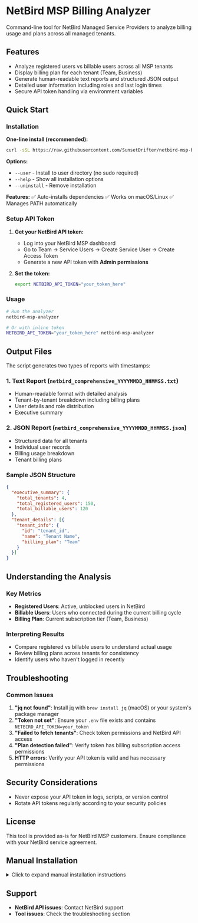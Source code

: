 # NetBird MSP Billing Analyzer

Command-line tool for NetBird Managed Service Providers to analyze billing usage and plans across all managed tenants.

## Features

- Analyze registered users vs billable users across all MSP tenants
- Display billing plan for each tenant (Team, Business)
- Generate human-readable text reports and structured JSON output
- Detailed user information including roles and last login times
- Secure API token handling via environment variables

## Quick Start

### Installation

**One-line install (recommended):**
```bash
curl -sSL https://raw.githubusercontent.com/SunsetDrifter/netbird-msp-billing-analyzer/main/install.sh | bash
```

**Options:**
- `--user` - Install to user directory (no sudo required)
- `--help` - Show all installation options
- `--uninstall` - Remove installation

**Features:** ✅ Auto-installs dependencies ✅ Works on macOS/Linux ✅ Manages PATH automatically

### Setup API Token

1. **Get your NetBird API token:**
   - Log into your NetBird MSP dashboard
   - Go to Team → Service Users → Create Service User → Create Access Token
   - Generate a new API token with **Admin permissions**

2. **Set the token:**
   ```bash
   export NETBIRD_API_TOKEN="your_token_here"
   ```

### Usage

```bash
# Run the analyzer
netbird-msp-analyzer

# Or with inline token
NETBIRD_API_TOKEN="your_token_here" netbird-msp-analyzer
```

## Output Files

The script generates two types of reports with timestamps:

### 1. Text Report (`netbird_comprehensive_YYYYMMDD_HHMMSS.txt`)
- Human-readable format with detailed analysis
- Tenant-by-tenant breakdown including billing plans
- User details and role distribution
- Executive summary

### 2. JSON Report (`netbird_comprehensive_YYYYMMDD_HHMMSS.json`)
- Structured data for all tenants
- Individual user records
- Billing usage breakdown
- Tenant billing plans

### Sample JSON Structure

```json
{
  "executive_summary": {
    "total_tenants": 4,
    "total_registered_users": 150,
    "total_billable_users": 120
  },
  "tenant_details": [{
    "tenant_info": {
      "id": "tenant_id",
      "name": "Tenant Name",
      "billing_plan": "Team"
    }
  }]
}
```

## Understanding the Analysis

### Key Metrics

- **Registered Users**: Active, unblocked users in NetBird
- **Billable Users**: Users who connected during the current billing cycle
- **Billing Plan**: Current subscription tier (Team, Business)

### Interpreting Results

- Compare registered vs billable users to understand actual usage
- Review billing plans across tenants for consistency
- Identify users who haven't logged in recently

## Troubleshooting

### Common Issues

1. **"jq not found"**: Install jq with `brew install jq` (macOS) or your system's package manager
2. **"Token not set"**: Ensure your `.env` file exists and contains `NETBIRD_API_TOKEN=your_token`
3. **"Failed to fetch tenants"**: Check token permissions and NetBird API access
4. **"Plan detection failed"**: Verify token has billing subscription access permissions
5. **HTTP errors**: Verify your API token is valid and has necessary permissions

## Security Considerations

- Never expose your API token in logs, scripts, or version control
- Rotate API tokens regularly according to your security policies

## License

This tool is provided as-is for NetBird MSP customers. Ensure compliance with your NetBird service agreement.

## Manual Installation

<details>
<summary>Click to expand manual installation instructions</summary>

### Prerequisites
- Bash, curl, jq
- NetBird MSP account with API access

### Steps
1. Download: `curl -sSL https://raw.githubusercontent.com/SunsetDrifter/netbird-msp-billing-analyzer/main/netbird-msp-comprehensive.sh -o netbird-msp-analyzer`
2. Make executable: `chmod +x netbird-msp-analyzer`
3. Optionally move to PATH: `sudo mv netbird-msp-analyzer /usr/local/bin/`
4. Set API token: `export NETBIRD_API_TOKEN="your_token"`

</details>

## Support

- **NetBird API issues**: Contact NetBird support
- **Tool issues**: Check the troubleshooting section
